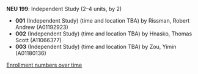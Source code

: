 **NEU 199**: Independent Study (2–4 units, by 2)

- **001** (Independent Study) (time and location TBA) by Rissman, Robert Andrew (A01192923)
- **002** (Independent Study) (time and location TBA) by Hnasko, Thomas Scott (A11066377)
- **003** (Independent Study) (time and location TBA) by Zou, Yimin (A01180136)

[Enrollment numbers over time](./NEU199.tsv)
